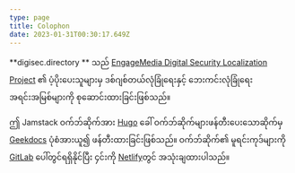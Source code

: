 ```yaml
---
type: page
title: Colophon
date: 2023-01-31T00:30:17.649Z
---
```

**digisec.directory ** သည် [EngageMedia Digital Security Localization Project](https://engagemedia.org/projects/localization/) ၏ ပံ့ပိုးပေးသူများမှ ဒစ်ဂျစ်တယ်လုံခြုံရေးနှင့် ဘေးကင်းလုံခြုံရေးအရင်းအမြစ်များကို စုဆောင်းထားခြင်းဖြစ်သည်။ 

ဤ Jamstack ဝက်ဘ်ဆိုက်အား [Hugo](https://gohugo.io/) ခေါ် ဝက်ဘ်ဆိုက်များဖန်တီးပေးသောဆိုက်မှ [Geekdocs](https://geekdocs.de/) ပုံစံအားယူ၍ ဖန်တီးထားခြင်းဖြစ်သည်။ ဝက်ဘ်ဆိုက်၏ မူရင်းကုဒ်များကို [GitLab](https://gitlab.com/eml10n/digisecdirectory) ပေါ်တွင်ရရှိနိုင်ပြီး ၄င်းကို [Netlify](https://www.netlify.com/)တွင် အသုံးချထားပါသည်။